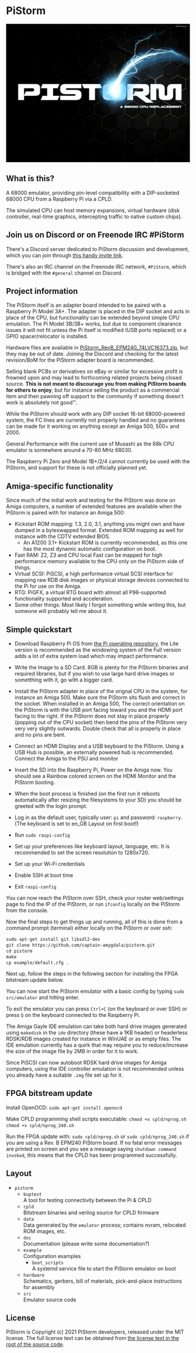 # PiStorm

![PiStorm logo](./doc/pistorm_logo.jpg)

## What is this?

A 68000 emulator, providing pin-level compatibility with a DIP-socketed 68000 CPU from a Raspberry Pi via a CPLD.

The simulated CPU can host memory expansions, virtual hardware (disk controller, real-time graphics, intercepting traffic to native custom chips).

## Join us on Discord or on Freenode IRC #PiStorm

There's a Discord server dedicated to PiStorm discussion and development, which you can join through [this handy invite link](https://discord.com/invite/j6rPtzxaNW).

There's also an IRC channel on the Freenode IRC network, `#PiStorm`, which is bridged with the `#general` channel on Discord.

## Project information

The PiStorm itself is an adapter board intended to be paired with a Raspberry Pi Model 3A+. The adapter is placed in the DIP socket and acts in place of the CPU, but functionality can be extended beyond simple CPU emulation. The Pi Model 3B/3B+ works, but due to component clearance issues it will not fit unless the Pi itself is modified (USB ports replaced) or a GPIO spacer/relocator is installed.

Hardware files are available in [PiStorm_RevB_EPM240_74LVC16373.zip](./hardware/PiStorm_RevB_EPM240_74LVC16373.zip), but they may be out of date. Joining the Discord and checking for the latest revision/BoM for the PiStorm adapter board is recommended.

Selling blank PCBs or derivatives on eBay or similar for excessive profit is frowned upon and may lead to forthcoming related projects being closed source. **This is not meant to discourage you from making PiStorm boards for others to enjoy**, but for instance selling the product as a commercial item and then pawning off support to the community if something doesn't work is absolutely not good™.

While the PiStorm should work with any DIP socket 16-bit 68000-powered system, the FC lines are currently not properly handled and no guarantees can be made for it working on anything except an Amiga 500, 500+ and 2000.

General Performance with the current use of Musashi as the 68k CPU emulator is somewhere around a 70-80 MHz 68030.

The Raspberry Pi Zero and Model 1B+/2/4 cannot currently be used with the PiStorm, and support for these is not officially planned yet.

## Amiga-specific functionality

Since much of the initial work and testing for the PiStorm was done on Amiga computers, a number of extended features are available when the PiStorm is paired with for instance an Amiga 500:

* Kickstart ROM mapping: 1.3, 2.0, 3.1, anything you might own and have dumped in a byteswapped format. Extended ROM mapping as well for instance with the CDTV extended BIOS.
  * An A1200 3.1+ Kickstart ROM is currently recommended, as this one has the most dynamic automatic configuration on boot.
* Fast RAM: Z2, Z3 and CPU local Fast can be mapped for high performance memory available to the CPU only on the PiStorm side of things.
* Virtual SCSI: PiSCSI, a high performance virtual SCSI interface for mapping raw RDB disk images or physical storage devices connected to the Pi for use on the Amiga.
* RTG: PiGFX, a virtual RTG board with almost all P96-supported functionality supported and acceleration.
* Some other things: Most likely I forgot something while writing this, but someone will probably tell me about it.

## Simple quickstart

* Download Raspberry Pi OS from [the Pi operating repository](https://www.raspberrypi.org/software/operating-systems/), the Lite version is recommended as the windowing system of the Full version adds a lot of extra system load which may impact performance.
* Write the Image to a SD Card. 8GB is plenty for the PiStorm binaries and required libraries, but if you wish to use large hard drive images or sometthing with it, go with a bigger card.
* Install the PiStorm adapter in place of the orignal CPU in the system, for instance an Amiga 500.
  Make sure the PiStorm sits flush and correct in the socket.
  When installed in an Amiga 500, The correct orientation on the PiStorm is with the USB port facing toward you and the HDMI port facing to the right.
  If the PiStorm does not stay in place properly (popping out of the CPU socket) then bend the pins of the PiStorm very very very slightly outwards.
  Double check that all is properly in place and no pins are bent.
* Connect an HDMI Display and a USB keyboard to the PiStorm. Using a USB Hub is possible, an externally powered hub is recommended.
  Connect the Amiga to the PSU and monitor
* Insert the SD into the Raspberry Pi, Power on the Amiga now. You should see a Rainbow colored screen on the HDMI Monitor and the PiStorm booting.

* When the boot process is finished (on the first run it reboots automatically after resizing the filesystems to your SD) you should be greeted with the login prompt.
* Log in as the default user, typically user: `pi` and password: `raspberry`. (The keyboard is set to en_GB Layout on first boot!)
* Run `sudo raspi-config`
* Set up your preferences like keyboard layout, language, etc. It is recommended to set the screen resolution to 1280x720.
* Set up your Wi-Fi credentials
* Enable SSH at boot time
* Exit `raspi-config`

You can now reach the PiStorm over SSH, check your router web/settings page to find the IP of the PiStorm, or run `ifconfig` locally on the PiStorm from the console.

Now the final steps to get things up and running, all of this is done from a command prompt (terminal) either locally on the PiStorm or over ssh:

```shell
sudo apt-get install git libsdl2-dev
git clone https://github.com/captain-amygdala/pistorm.git
cd pistorm
make
cp example/default.cfg .
```

Next up, follow the steps in the following section for installing the FPGA bitstream update below.

You can now start the PiStorm emulator with a basic config by typing `sudo src/emulator` and hitting enter.

To exit the emulator you can press `Ctrl+C` (on the keyboard or over SSH) or press `Q` on the keyboard connected to the Raspberry Pi.

The Amiga Gayle IDE emulation can take both hard drive images generated using `makedisk` in the `ide` directory (these have a 1KB header) or headerless RDSK/RDB images created for instance in WinUAE or as empty files. The IDE emulation currently has a quirk that may require you to reduce/increase the size of the image file by 2MB in order for it to work.

Since PiSCSI can now autoboot RDSK hard drive images for Amiga computers, using the IDE controller emulation is not recommended unless you already have a suitable `.img` file set up for it.

## FPGA bitstream update

Install OpenOCD:
`sudo apt-get install openocd`

Make CPLD programming shell scripts executable:
`chmod +x cpld/nprog.sh` `chmod +x cpld/nprog_240.sh`

Run the FPGA update with:
`sudo cpld/nprog.sh` or `sudo cpld/nprog_240.sh` if you are using a Rev. B EPM240 PiStorm board.
If no fatal error messages are printed on screen and you see a message saying `shutdown command invoked`, this means that the CPLD has been programmed successfully.

## Layout

* `pistorm`
  * `buptest`<br/>
    A tool for testing connectivity between the Pi & CPLD
  * `cpld`<br/>
    Bitstream binaries and verilog source for CPLD firmware
  * `data`<br/>
    Data generated by the `emulator` process; contains nvram, relocated ROM images, etc.
  * `doc`<br/>
    Documentation (please write some documentation?)
  * `example`<br/>
    Configuration examples
    * `boot_scripts`<br/>
      A systemd service file to start the PiStorm emulator on boot
  * `hardware`<br/>
    Schematics, gerbers, bill of materials, pick-and-place instructions for assembly
  * `src`<br/>
    Emulator source code

## License

PiStorm is Copyright (c) 2021 PiStorm developers, released under the MIT license. The full license text can be obtained from [the license text in the root of the source code](./LICENSE).
